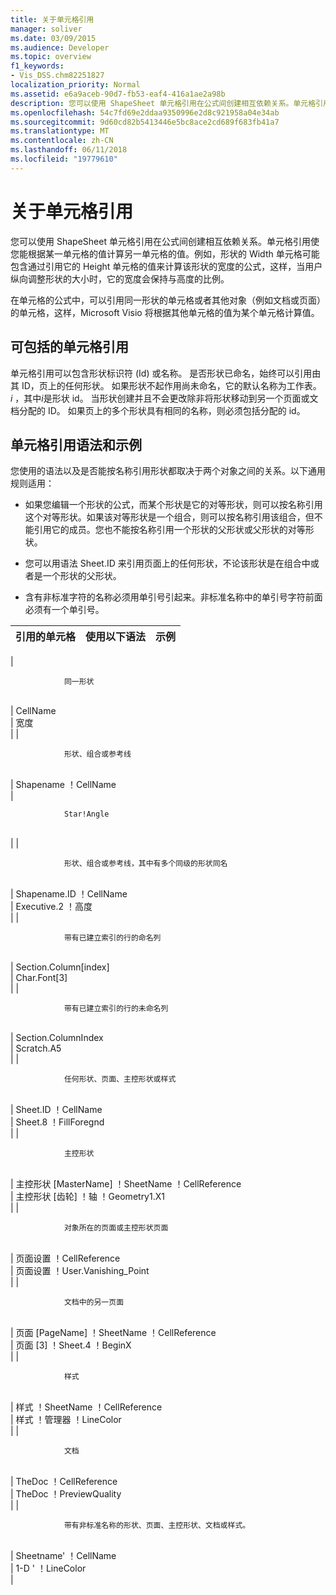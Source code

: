 ```yaml
---
title: 关于单元格引用
manager: soliver
ms.date: 03/09/2015
ms.audience: Developer
ms.topic: overview
f1_keywords:
- Vis_DSS.chm82251827
localization_priority: Normal
ms.assetid: e6a9aceb-90d7-fb53-eaf4-416a1ae2a98b
description: 您可以使用 ShapeSheet 单元格引用在公式间创建相互依赖关系。单元格引用使您能根据某一单元格的值计算另一单元格的值。例如，形状的 Width 单元格可能包含通过引用它的 Height 单元格的值来计算该形状的宽度的公式，这样，当用户纵向调整形状的大小时，它的宽度会保持与高度的比例。
ms.openlocfilehash: 54c7fd69e2ddaa9350996e2d8c921958a04e34ab
ms.sourcegitcommit: 9d60cd82b5413446e5bc8ace2cd689f683fb41a7
ms.translationtype: MT
ms.contentlocale: zh-CN
ms.lasthandoff: 06/11/2018
ms.locfileid: "19779610"
---
```

# <a name="about-cell-references"></a>关于单元格引用

您可以使用 ShapeSheet 单元格引用在公式间创建相互依赖关系。单元格引用使您能根据某一单元格的值计算另一单元格的值。例如，形状的 Width 单元格可能包含通过引用它的 Height 单元格的值来计算该形状的宽度的公式，这样，当用户纵向调整形状的大小时，它的宽度会保持与高度的比例。
  
在单元格的公式中，可以引用同一形状的单元格或者其他对象（例如文档或页面）的单元格，这样，Microsoft Visio 将根据其他单元格的值为某个单元格计算值。
  
## <a name="what-cell-references-can-include"></a>可包括的单元格引用

单元格引用可以包含形状标识符 (Id) 或名称。 是否形状已命名，始终可以引用由其 ID，页上的任何形状。 如果形状不起作用尚未命名，它的默认名称为工作表。 *i* ，其中*i*是形状 id。 当形状创建并且不会更改除非将形状移动到另一个页面或文档分配的 ID。 如果页上的多个形状具有相同的名称，则必须包括分配的 id。 
  
## <a name="cell-reference-syntax-and-examples"></a>单元格引用语法和示例

您使用的语法以及是否能按名称引用形状都取决于两个对象之间的关系。以下通用规则适用：
  
- 如果您编辑一个形状的公式，而某个形状是它的对等形状，则可以按名称引用这个对等形状。如果该对等形状是一个组合，则可以按名称引用该组合，但不能引用它的成员。您也不能按名称引用一个形状的父形状或父形状的对等形状。
    
- 您可以用语法 Sheet.ID 来引用页面上的任何形状，不论该形状是在组合中或者是一个形状的父形状。
    
- 含有非标准字符的名称必须用单引号引起来。非标准名称中的单引号字符前面必须有一个单引号。
    
|**引用的单元格**|**使用以下语法**|**示例**|
|:-----|:-----|:-----|
|
                
                
                同一形状
  <br/> | CellName  <br/> | 宽度  <br/> |
| 
                
                
                形状、组合或参考线
  <br/> | Shapename ！CellName  <br/> | 
                
                
                Star!Angle
  <br/> |
| 
                
                
                形状、组合或参考线，其中有多个同级的形状同名
  <br/> | Shapename.ID ！CellName  <br/> | Executive.2 ！高度  <br/> |
| 
                
                
                带有已建立索引的行的命名列
  <br/> | Section.Column[index]  <br/> | Char.Font[3]  <br/> |
| 
                
                
                带有已建立索引的行的未命名列
  <br/> | Section.ColumnIndex  <br/> | Scratch.A5  <br/> |
| 
                
                
                任何形状、页面、主控形状或样式
  <br/> | Sheet.ID ！CellName  <br/> | Sheet.8 ！FillForegnd  <br/> |
| 
                
                
                主控形状
  <br/> | 主控形状 [MasterName] ！SheetName ！CellReference  <br/> | 主控形状 [齿轮] ！轴 ！Geometry1.X1  <br/> |
| 
                
                
                对象所在的页面或主控形状页面
  <br/> | 页面设置 ！CellReference  <br/> | 页面设置 ！User.Vanishing_Point  <br/> |
| 
                
                
                文档中的另一页面
  <br/> | 页面 [PageName] ！SheetName ！CellReference  <br/> | 页面 [3] ！Sheet.4 ！BeginX  <br/> |
| 
                
                
                样式
  <br/> | 样式 ！SheetName ！CellReference  <br/> | 样式 ！管理器 ！LineColor  <br/> |
| 
                
                
                文档
  <br/> | TheDoc ！CellReference  <br/> | TheDoc ！PreviewQuality  <br/> |
| 
                
                
                带有非标准名称的形状、页面、主控形状、文档或样式。
  <br/> | Sheetname' ！CellName  <br/> | 1-D ' ！LineColor  <br/> |
   

